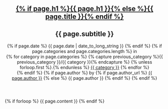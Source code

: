 <article>
<header>
  <hgroup>
    <h1><a href={{ page.url}}>{% if page.h1 %}{{ page.h1 }}{% else %}{{ page.title }}{% endif %}</a></h1>
    <h2>{{ page.subtitle }}</h2>
  </hgroup>
  {% if page.date %}
  <time pubdate="pubdate" datetime="{{ page.date | date_to_xmlschema }}">{{ page.date | date_to_long_string }}</time>
  {% endif %}
  {% if page.categories and page.categories.length %} in
  <nav>
    {% for category in page.categories %}
      {% capture previous_category %}{{ previous_category }}/{{ category }}{% endcapture %}
      {% unless forloop.first %}.{% endunless %}
      <a href="{{ previous_category }}">{{ category }}</a>
    {% endfor %}
  </nav>
  {% endif %}
  {% if page.author %} by
    {% if page.author_url %}
      <a href="{{ page.author_url }}">{{ page.author }}</a>
    {% else %}
      {{ page.author }}
    {% endif %}
  {% endif %}
</header>
{% if forloop %}
{{ page.content }}
{% endif %}
</article>
